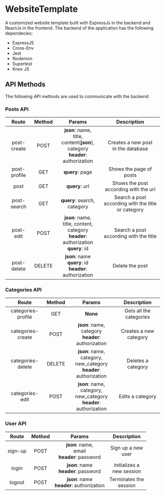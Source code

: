# WebsiteTemplate
A customized website template built with ExpressJs in the backend and ReactJs in the frontend. The backend of the application has the following dependecies:

- ExpressJS
- Cross-Env
- Jest
- Nodemon
- Supertest
- Knex JS

## API Methods
The following API methods are used to communicate with the backend:

### Posts API
| **Route** | **Method** |  **Params**  | **Description** |
|    :-:    |     :-:    |      :-:     |       :-:       |
| post-create|    POST   |**json**: name,</br>title, content(**json**),</br>category</br>**header**: authorization| Creates a new post </br> in the database|
| post-profile|   GET    |**query**: page | Shows the page of posts|
|   post  |   GET    |**query**: url| Shows the post according with the url|
| post-search |   GET    |**query**: search,</br>category| Search a post </br> according with the title</br>or category|
| post-edit |    POST    |**json**: name,</br> title, content,</br>category</br>**header**: authorization</br>**query**: id| Search a post </br> according with the title|
| post-delete |  DELETE  |**json**: name</br>**query**: id</br>**header**: authorization| Delete the post |

### Categories API
| **Route** | **Method** |  **Params**  | **Description** |
|    :-:    |     :-:    |      :-:     |       :-:       |
| categories-profile |   GET  |  **None**  | Gets all the categories |
| categories-create  |  POST  |  **json**: name,</br> category</br>**header**: authorization| Creates a new category|
| categories-delete  |  DELETE  |  **json**: name,</br> category, new_category</br>**header**: authorization| Deletes a category|
| categories-edit  |  POST  |  **json**: name,</br> category, new_category</br>**header**: authorization| Edits a category|

### User API
| **Route** | **Method** |  **Params**  | **Description** |
|    :-:    |     :-:    |      :-:     |       :-:       |
|  sign-up  |    POST    | **json**: name,</br> email</br>**header**: password| Sign up a new </br> user|
|   login   |    POST    |**json**: name</br>**header**: password| Initializes a </br> new session|
|   logout  |    POST    |**json**: name</br>**header**: authorization | Terminates the </br> session|
